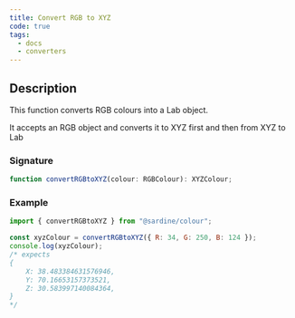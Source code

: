 ```yaml
---
title: Convert RGB to XYZ
code: true
tags:
  - docs
  - converters
---
```


## Description

This function converts RGB colours into a Lab object.

It accepts an RGB object and converts it to XYZ first and then from XYZ to Lab

### Signature

```typescript
function convertRGBtoXYZ(colour: RGBColour): XYZColour;
```

### Example

```javascript
import { convertRGBtoXYZ } from "@sardine/colour";

const xyzColour = convertRGBtoXYZ({ R: 34, G: 250, B: 124 });
console.log(xyzColour);
/* expects 
{
    X: 38.483384631576946,
    Y: 70.16653157373521,
    Z: 30.583997140084364,
}
*/
```
